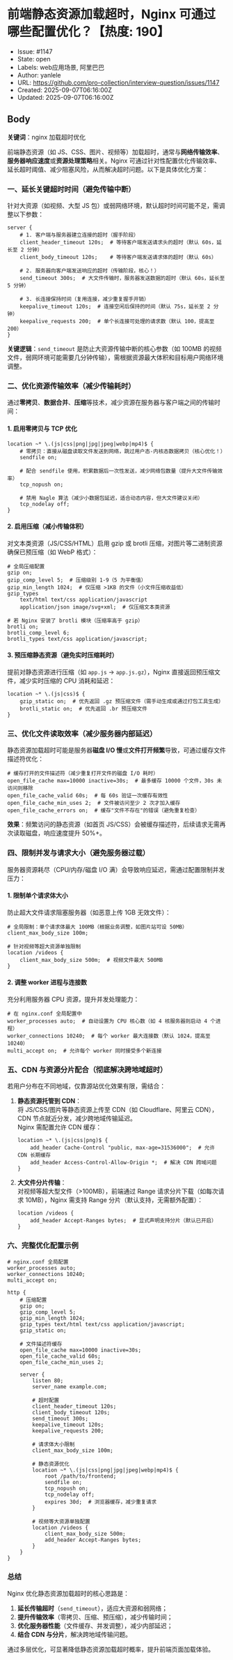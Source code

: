 # 前端静态资源加载超时，Nginx 可通过哪些配置优化？【热度: 190】

- Issue: #1147
- State: open
- Labels: web应用场景, 阿里巴巴
- Author: yanlele
- URL: https://github.com/pro-collection/interview-question/issues/1147
- Created: 2025-09-07T06:16:00Z
- Updated: 2025-09-07T06:16:00Z

## Body

**关键词**：nginx 加载超时优化

前端静态资源（如 JS、CSS、图片、视频等）加载超时，通常与**网络传输效率**、**服务器响应速度**或**资源处理策略**相关。Nginx 可通过针对性配置优化传输效率、延长超时阈值、减少阻塞风险，从而解决超时问题。以下是具体优化方案：

### 一、延长关键超时时间（避免传输中断）

针对大资源（如视频、大型 JS 包）或弱网络环境，默认超时时间可能不足，需调整以下参数：

```nginx
server {
    # 1. 客户端与服务器建立连接的超时（握手阶段）
    client_header_timeout 120s;  # 等待客户端发送请求头的超时（默认 60s，延长至 2 分钟）
    client_body_timeout 120s;    # 等待客户端发送请求体的超时（默认 60s）

    # 2. 服务器向客户端发送响应的超时（传输阶段，核心！）
    send_timeout 300s;  # 大文件传输时，服务器发送数据的超时（默认 60s，延长至 5 分钟）

    # 3. 长连接保持时间（复用连接，减少重复握手开销）
    keepalive_timeout 120s;  # 连接空闲后保持的时间（默认 75s，延长至 2 分钟）
    keepalive_requests 200;  # 单个长连接可处理的请求数（默认 100，提高至 200）
}
```

**关键逻辑**：`send_timeout` 是防止大资源传输中断的核心参数（如 100MB 的视频文件，弱网环境可能需要几分钟传输），需根据资源最大体积和目标用户网络环境调整。

### 二、优化资源传输效率（减少传输耗时）

通过**零拷贝**、**数据合并**、**压缩**等技术，减少资源在服务器与客户端之间的传输时间：

#### 1. 启用零拷贝与 TCP 优化

```nginx
location ~* \.(js|css|png|jpg|jpeg|webp|mp4)$ {
    # 零拷贝：直接从磁盘读取文件发送到网络，跳过用户态-内核态数据拷贝（核心优化！）
    sendfile on;

    # 配合 sendfile 使用，积累数据后一次性发送，减少网络包数量（提升大文件传输效率）
    tcp_nopush on;

    # 禁用 Nagle 算法（减少小数据包延迟，适合动态内容，但大文件建议关闭）
    tcp_nodelay off;
}
```

#### 2. 启用压缩（减小传输体积）

对文本类资源（JS/CSS/HTML）启用 gzip 或 brotli 压缩，对图片等二进制资源确保已预压缩（如 WebP 格式）：

```nginx
# 全局压缩配置
gzip on;
gzip_comp_level 5;  # 压缩级别 1-9（5 为平衡值）
gzip_min_length 1024;  # 仅压缩 >1KB 的文件（小文件压缩收益低）
gzip_types
    text/html text/css application/javascript
    application/json image/svg+xml;  # 仅压缩文本类资源

# 若 Nginx 安装了 brotli 模块（压缩率高于 gzip）
brotli on;
brotli_comp_level 6;
brotli_types text/css application/javascript;
```

#### 3. 预压缩静态资源（避免实时压缩耗时）

提前对静态资源进行压缩（如 `app.js` → `app.js.gz`），Nginx 直接返回预压缩文件，减少实时压缩的 CPU 消耗和延迟：

```nginx
location ~* \.(js|css)$ {
    gzip_static on;  # 优先返回 .gz 预压缩文件（需手动生成或通过打包工具生成）
    brotli_static on;  # 优先返回 .br 预压缩文件
}
```

### 三、优化文件读取效率（减少服务器内部延迟）

静态资源加载超时可能是服务器**磁盘 I/O 慢**或**文件打开频繁**导致，可通过缓存文件描述符优化：

```nginx
# 缓存打开的文件描述符（减少重复打开文件的磁盘 I/O 耗时）
open_file_cache max=10000 inactive=30s;  # 最多缓存 10000 个文件，30s 未访问则移除
open_file_cache_valid 60s;  # 每 60s 验证一次缓存有效性
open_file_cache_min_uses 2;  # 文件被访问至少 2 次才加入缓存
open_file_cache_errors on;  # 缓存"文件不存在"的错误（避免重复检查）
```

**效果**：频繁访问的静态资源（如首页 JS/CSS）会被缓存描述符，后续请求无需再次读取磁盘，响应速度提升 50%+。

### 四、限制并发与请求大小（避免服务器过载）

服务器资源耗尽（CPU/内存/磁盘 I/O 满）会导致响应延迟，需通过配置限制并发压力：

#### 1. 限制单个请求体大小

防止超大文件请求阻塞服务器（如恶意上传 1GB 无效文件）：

```nginx
# 全局限制：单个请求体最大 100MB（根据业务调整，如图片站可设 50MB）
client_max_body_size 100m;

# 针对视频等超大资源单独限制
location /videos {
    client_max_body_size 500m;  # 视频文件最大 500MB
}
```

#### 2. 调整 worker 进程与连接数

充分利用服务器 CPU 资源，提升并发处理能力：

```nginx
# 在 nginx.conf 全局配置中
worker_processes auto;  # 自动设置为 CPU 核心数（如 4 核服务器则启动 4 个进程）
worker_connections 10240;  # 每个 worker 最大连接数（默认 1024，提高至 10240）
multi_accept on;  # 允许每个 worker 同时接受多个新连接
```

### 五、CDN 与资源分片配合（彻底解决跨地域超时）

若用户分布在不同地域，仅靠源站优化效果有限，需结合：

1. **静态资源托管到 CDN**：  
   将 JS/CSS/图片等静态资源上传至 CDN（如 Cloudflare、阿里云 CDN），CDN 节点就近分发，减少跨地域传输延迟。  
   Nginx 需配置允许 CDN 缓存：

   ```nginx
   location ~* \.(js|css|png)$ {
       add_header Cache-Control "public, max-age=31536000";  # 允许 CDN 长期缓存
       add_header Access-Control-Allow-Origin *;  # 解决 CDN 跨域问题
   }
   ```

2. **大文件分片传输**：  
   对视频等超大型文件（>100MB），前端通过 Range 请求分片下载（如每次请求 10MB），Nginx 需支持 Range 分片（默认支持，无需额外配置）：
   ```nginx
   location /videos {
       add_header Accept-Ranges bytes;  # 显式声明支持分片（默认已开启）
   }
   ```

### 六、完整优化配置示例

```nginx
# nginx.conf 全局配置
worker_processes auto;
worker_connections 10240;
multi_accept on;

http {
    # 压缩配置
    gzip on;
    gzip_comp_level 5;
    gzip_min_length 1024;
    gzip_types text/html text/css application/javascript;
    gzip_static on;

    # 文件描述符缓存
    open_file_cache max=10000 inactive=30s;
    open_file_cache_valid 60s;
    open_file_cache_min_uses 2;

    server {
        listen 80;
        server_name example.com;

        # 超时配置
        client_header_timeout 120s;
        client_body_timeout 120s;
        send_timeout 300s;
        keepalive_timeout 120s;
        keepalive_requests 200;

        # 请求体大小限制
        client_max_body_size 100m;

        # 静态资源优化
        location ~* \.(js|css|png|jpg|jpeg|webp|mp4)$ {
            root /path/to/frontend;
            sendfile on;
            tcp_nopush on;
            tcp_nodelay off;
            expires 30d;  # 浏览器缓存，减少重复请求
        }

        # 视频等大资源单独配置
        location /videos {
            client_max_body_size 500m;
            add_header Accept-Ranges bytes;
        }
    }
}
```

### 总结

Nginx 优化静态资源加载超时的核心思路是：

1. **延长传输超时**（`send_timeout`），适应大资源和弱网络；
2. **提升传输效率**（零拷贝、压缩、预压缩），减少传输时间；
3. **优化服务器性能**（文件缓存、并发调整），减少内部延迟；
4. **结合 CDN 与分片**，解决跨地域传输问题。

通过多层优化，可显著降低静态资源加载超时概率，提升前端页面加载体验。

